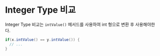 # Integer Type 비교

Integer Type 비교는 `intValue()` 메서드를 사용하여 int 형으로 변환 후 사용해야한다. 

```java
if(x.intValue() == y.intValue()) {
  // ...
}
```

